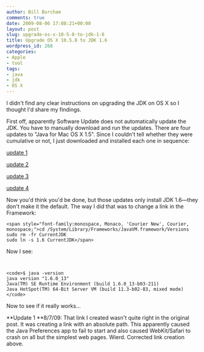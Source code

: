 ```yaml
---
author: Bill Burcham
comments: true
date: 2009-08-06 17:08:21+00:00
layout: post
slug: upgrade-os-x-10-5-8-to-jdk-1-6
title: Upgrade OS X 10.5.8 to JDK 1.6
wordpress_id: 268
categories:
- Apple
- tool
tags:
- java
- jdk
- OS X
---
```


I didn't find any clear instructions on upgrading the JDK on OS X so I thought I'd share my findings.

First off, apparently Software Update does not automatically update the JDK. You have to manually download and run the updates. There are four updates to "Java for Mac OS X 1.5". Since I couldn't tell whether they were cumulative or not, I just downloaded and installed each one in sequence:


[update 1](http://www.apple.com/downloads/macosx/apple/application_updates/javaformacosx105update1.html)




[update 2](http://www.apple.com/downloads/macosx/apple/application_updates/javaformacosx105update2.html)




[update 3](http://www.apple.com/downloads/macosx/apple/application_updates/javaformacosx105update3.html)




[update 4](http://www.apple.com/downloads/macosx/apple/application_updates/javaformacosx105update4.html)



Now you'd think you'd be done, but those updates only install JDK 1.6—they don't make it the default. The way I did that was to change a link in the Framework:





    <span style="font-family:monospace, Monaco, 'Courier New', Courier, monospace;">cd /System/Library/Frameworks/JavaVM.framework/Versions
    sudo rm -fr CurrentJDK
    sudo ln -s 1.6 CurrentJDK</span>





Now I see:


` `


    <code>$ java -version
    java version "1.6.0_13"
    Java(TM) SE Runtime Environment (build 1.6.0_13-b03-211)
    Java HotSpot(TM) 64-Bit Server VM (build 11.3-b02-83, mixed mode)</code>







Now to see if it really works…







**Update 1 **8/7/09: That link I created wasn't quite right in the original post. It was creating a link with an absolute path. This apparently caused the Java Preferences app to fail to start and also caused WebKit/Safari to crash on all but the simplest web pages. Wierd. Corrected link creation above.
